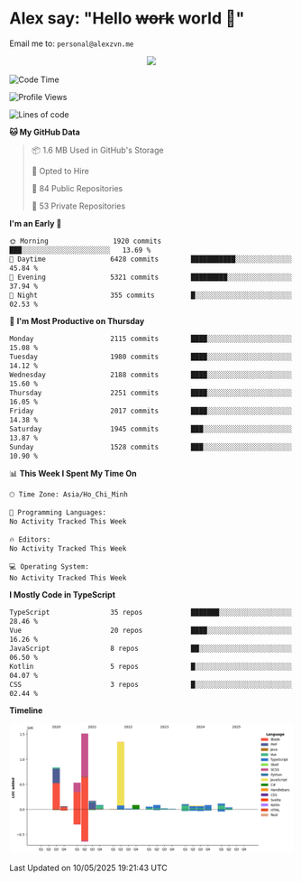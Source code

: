 # Alex say: "Hello ~~work~~ world 🐾"
Email me to: `personal@alexzvn.me`


<p align=center>
  <a href="https://skillicons.dev">
    <img src="https://skillicons.dev/icons?i=ts,js,php,nodejs,bun,vue,nuxt,react,svelte,tauri,laravel,rust,mongodb,docker,electron,redis,rabbitmq,tailwind,git,cloudflare,elysia,mysql,nginx,rollupjs,sentry,ubuntu,yarn,html,css,vite" />
  </a>
</p>

<!--START_SECTION:waka-->
![Code Time](http://img.shields.io/badge/Code%20Time-1%2C066%20hrs%2055%20mins-blue)

![Profile Views](http://img.shields.io/badge/Profile%20Views-0-blue)

![Lines of code](https://img.shields.io/badge/From%20Hello%20World%20I%27ve%20Written-5.3%20million%20lines%20of%20code-blue)

**🐱 My GitHub Data** 

> 📦 1.6 MB Used in GitHub's Storage 
 > 
> 💼 Opted to Hire
 > 
> 📜 84 Public Repositories 
 > 
> 🔑 53 Private Repositories 
 > 
**I'm an Early 🐤** 

```text
🌞 Morning                1920 commits        ███░░░░░░░░░░░░░░░░░░░░░░   13.69 % 
🌆 Daytime                6428 commits        ███████████░░░░░░░░░░░░░░   45.84 % 
🌃 Evening                5321 commits        █████████░░░░░░░░░░░░░░░░   37.94 % 
🌙 Night                  355 commits         █░░░░░░░░░░░░░░░░░░░░░░░░   02.53 % 
```
📅 **I'm Most Productive on Thursday** 

```text
Monday                   2115 commits        ████░░░░░░░░░░░░░░░░░░░░░   15.08 % 
Tuesday                  1980 commits        ████░░░░░░░░░░░░░░░░░░░░░   14.12 % 
Wednesday                2188 commits        ████░░░░░░░░░░░░░░░░░░░░░   15.60 % 
Thursday                 2251 commits        ████░░░░░░░░░░░░░░░░░░░░░   16.05 % 
Friday                   2017 commits        ████░░░░░░░░░░░░░░░░░░░░░   14.38 % 
Saturday                 1945 commits        ███░░░░░░░░░░░░░░░░░░░░░░   13.87 % 
Sunday                   1528 commits        ███░░░░░░░░░░░░░░░░░░░░░░   10.90 % 
```


📊 **This Week I Spent My Time On** 

```text
🕑︎ Time Zone: Asia/Ho_Chi_Minh

💬 Programming Languages: 
No Activity Tracked This Week

🔥 Editors: 
No Activity Tracked This Week

💻 Operating System: 
No Activity Tracked This Week
```

**I Mostly Code in TypeScript** 

```text
TypeScript               35 repos            ███████░░░░░░░░░░░░░░░░░░   28.46 % 
Vue                      20 repos            ████░░░░░░░░░░░░░░░░░░░░░   16.26 % 
JavaScript               8 repos             ██░░░░░░░░░░░░░░░░░░░░░░░   06.50 % 
Kotlin                   5 repos             █░░░░░░░░░░░░░░░░░░░░░░░░   04.07 % 
CSS                      3 repos             █░░░░░░░░░░░░░░░░░░░░░░░░   02.44 % 
```



**Timeline**

![Lines of Code chart](https://raw.githubusercontent.com/alexzvn/alexzvn/main/assets/bar_graph.png)


 Last Updated on 10/05/2025 19:21:43 UTC
<!--END_SECTION:waka-->
